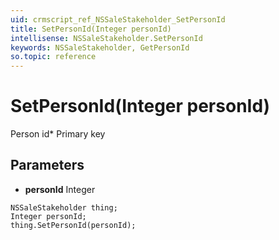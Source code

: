 ```yaml
---
uid: crmscript_ref_NSSaleStakeholder_SetPersonId
title: SetPersonId(Integer personId)
intellisense: NSSaleStakeholder.SetPersonId
keywords: NSSaleStakeholder, GetPersonId
so.topic: reference
---
```


# SetPersonId(Integer personId)

Person id* Primary key

## Parameters

* **personId** Integer

```crmscript
NSSaleStakeholder thing;
Integer personId;
thing.SetPersonId(personId);
```

